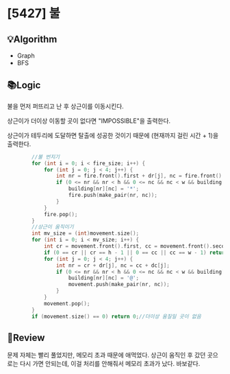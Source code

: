 # [5427] 불
## 💡Algorithm
- Graph
- BFS
## 📚Logic
불을 먼저 퍼뜨리고 난 후 상근이를 이동시킨다.

상근이가 더이상 이동할 곳이 없다면 "IMPOSSIBLE"을 출력한다.

상근이가 테두리에 도달하면 탈출에 성공한 것이기 때문에 (현재까지 걸린 시간 + 1)을 출력한다.

```c++
        //불 번지기
        for (int i = 0; i < fire_size; i++) {
            for (int j = 0; j < 4; j++) {
                int nr = fire.front().first + dr[j], nc = fire.front().second + dc[j];
                if (0 <= nr && nr < h && 0 <= nc && nc < w && building[nr][nc] != '#' && building[nr][nc] != '*') {
                    building[nr][nc] = '*';
                    fire.push(make_pair(nr, nc));
                }
            }
            fire.pop();
        }
        //상근이 움직이기
        int mv_size = (int)movement.size();
        for (int i = 0; i < mv_size; i++) {
            int cr = movement.front().first, cc = movement.front().second;
            if (0 == cr || cr == h - 1 || 0 == cc || cc == w - 1) return res + 1; //escaped!
            for (int j = 0; j < 4; j++) {
                int nr = cr + dr[j], nc = cc + dc[j];
                if (0 <= nr && nr < h && 0 <= nc && nc < w && building[nr][nc] == '.') {
                    building[nr][nc] = '@';
                    movement.push(make_pair(nr, nc));
                }
            }
            movement.pop();
        }
        if (movement.size() == 0) return 0;//더이상 움질일 곳이 없음
```
## 📝Review
문제 자체는 빨리 풀었지만, 메모리 초과 때문에 애먹었다. 상근이 움직인 후 갔던 곳으로는 다시 가면 안되는데, 이걸 처리를 안해줘서 메모리 초과가 났다. 바보같다.
            

